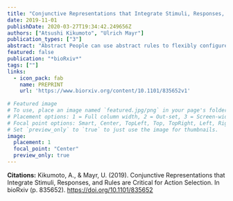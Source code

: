 ```yaml
---
title: "Conjunctive Representations that Integrate Stimuli, Responses, and Rules are Critical for Action Selection"
date: 2019-11-01
publishDate: 2020-03-27T19:34:42.249656Z
authors: ["Atsushi Kikumoto", "Ulrich Mayr"]
publication_types: ["3"]
abstract: "Abstract People can use abstract rules to flexibly configure and select actions for specific situations. Yet how exactly rules shape actions towards specific sensory and/or motor requirements remains unclear. One possibility is that rules become integrated with sensory/response features in a non-linear, conjunctive manner (e.g., event files; Hommel, 1998) to drive rule-guided action selection. To dynamically track such conjunctive representations during action selection, we applied a time-resolved representational similarity analysis to the spectral-temporal profiles of the EEG signal, while participants selected actions based on varying rules. Across two experiments, we found that action selection engages conjunctive representations binding action rules to specific sensory/motor settings throughout the entire selection period. The strength of conjunctions was the most important predictor of trial-by-trial variability in response times (RTs) and was closely, and selectively, related to an important behavioral indicator of event files---the partial-overlap priming pattern. Thus, conjunctive representations were functionally dissociated from their constituent action features and play a critical role during flexible selection of action."
featured: false
publication: "*bioRxiv*"
tags: [""]
links:
  - icon_pack: fab
    name: PREPRINT
    url: 'https://www.biorxiv.org/content/10.1101/835652v1'
    
# Featured image
# To use, place an image named `featured.jpg/png` in your page's folder.
# Placement options: 1 = Full column width, 2 = Out-set, 3 = Screen-width
# Focal point options: Smart, Center, TopLeft, Top, TopRight, Left, Right, BottomLeft, Bottom, BottomRight
# Set `preview_only` to `true` to just use the image for thumbnails.
image:
  placement: 1 
  focal_point: "Center"
  preview_only: true
---
```

**Citations:**
Kikumoto, A., & Mayr, U. (2019). Conjunctive Representations that Integrate Stimuli, Responses, and Rules are Critical for Action Selection. In bioRxiv (p. 835652). https://doi.org/10.1101/835652

